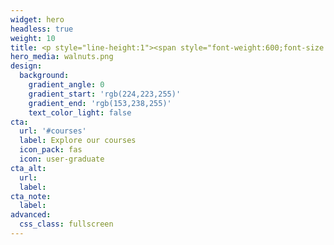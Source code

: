```yaml
---
widget: hero
headless: true
weight: 10
title: <p style="line-height:1"><span style="font-weight:600;font-size:40px">Welcome to</span><br><span style="font-weight:600; font-size:66px">KCL Men's Health</span><br><span style="font-weight:600;font-size:20px">A student society and research group</span></p>
hero_media: walnuts.png
design:
  background:
    gradient_angle: 0
    gradient_start: 'rgb(224,223,255)'
    gradient_end: 'rgb(153,238,255)'
    text_color_light: false
cta:
  url: '#courses'
  label: Explore our courses
  icon_pack: fas
  icon: user-graduate
cta_alt:
  url:
  label:
cta_note:
  label:
advanced:
  css_class: fullscreen
---
```

